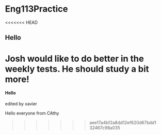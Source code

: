# Eng113Practice
<<<<<<< HEAD
##













## Hello

**Josh** would like to do better in the weekly tests. He should study a bit more!
=======
#### Hello



edited by xavier

Hello everyone from CAthy

>>>>>>> aee17a4bf2a8dd12ef620d67bdd132467c98a035
